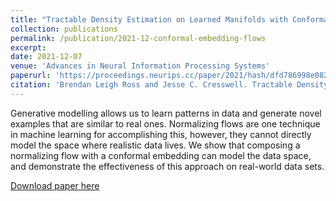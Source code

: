 ```yaml
---
title: "Tractable Density Estimation on Learned Manifolds with Conformal Embedding Flows"
collection: publications
permalink: /publication/2021-12-conformal-embedding-flows
excerpt: 
date: 2021-12-07
venue: 'Advances in Neural Information Processing Systems'
paperurl: 'https://proceedings.neurips.cc/paper/2021/hash/dfd786998e082758be12670d856df755-Abstract.html'
citation: 'Brendan Leigh Ross and Jesse C. Cresswell. Tractable Density Estimation on Learned Manifolds with Conformal Embedding Flows. In Advances in Neural Information Processing Systems, volume 34, 2021'
---
```

Generative modelling allows us to learn patterns in data and generate novel examples that are similar to real ones. Normalizing flows are one technique in machine learning for accomplishing this, however, they cannot directly model the space where realistic data lives. We show that composing a normalizing flow with a conformal embedding can model the data space, and demonstrate the effectiveness of this approach on real-world data sets.

[Download paper here](http://jescresswell.github.io/files/NeurIPS-conformal-embedding-flows.pdf)